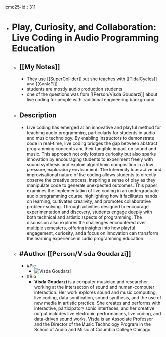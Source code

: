 icmc25-id:: 311

- # Play, Curiosity, and Collaboration: Live Coding in Audio Programming Education
	- ## [[My Notes]]
		- They use [[SuperCollider]] but she teaches with [[TidalCycles]] and [[SonicPi]]
		- students are mostly audio production students
		- one of the questions was from [[Person/Visda Goudarzi]] about live coding for people with traditional engineering background
	- ## Description
		- Live coding has emerged as an innovative and playful method for teaching audio programming, particularly for students in audio and music technology. By enabling instructors to demonstrate code in real-time, live coding bridges the gap between abstract programming concepts and their tangible impact on sound and music. This approach not only fosters curiosity but also sparks innovation by encouraging students to experiment freely with sound synthesis and explore algorithmic composition in a low pressure, exploratory environment. The inherently interactive and improvisational nature of live coding allows students to directly observe the creative process, inspiring a sense of play as they manipulate code to generate unexpected outcomes. This paper examines the implementation of live coding in an undergraduate audio programming course, highlighting how it facilitates hands on learning, cultivates creativity, and promotes collaborative problem-solving. Through activities designed to encourage experimentation and discovery, students engage deeply with both technical and artistic aspects of programming. The discussion also explores the challenges encountered over multiple semesters, offering insights into how playful engagement, curiosity, and a focus on innovation can transform the learning experience in audio programming education.
	- ## #Author [[Person/Visda Goudarzi]]
		- #Pic
			- ![Visda Goudarzi](https://icmc2025.sites.northeastern.edu/files/2025/05/pic_2020_02-221x300.jpg)
		- #Bio
			- **Visda Goudarzi** is a computer musician and researcher working at the intersection of sound and human-computer interaction. Her work explores sound and music computing, live coding, data sonification, sound synthesis, and the use of new media in artistic practice. She creates and performs with interactive, participatory sonic interfaces, and her creative output includes live electronic performances, live coding, and data-driven sound works. Visda is an Associate Professor and the Director of the Music Technology Program in the School of Audio and Music at Columbia College Chicago.